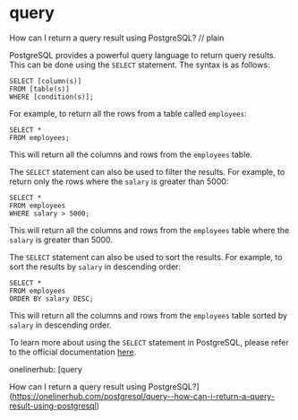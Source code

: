 # query

How can I return a query result using PostgreSQL?
// plain

PostgreSQL provides a powerful query language to return query results. This can be done using the `SELECT` statement. The syntax is as follows:

```
SELECT [column(s)]
FROM [table(s)]
WHERE [condition(s)];
```

For example, to return all the rows from a table called `employees`:

```
SELECT *
FROM employees;
```

This will return all the columns and rows from the `employees` table.

The `SELECT` statement can also be used to filter the results. For example, to return only the rows where the `salary` is greater than 5000:

```
SELECT *
FROM employees
WHERE salary > 5000;
```

This will return all the columns and rows from the `employees` table where the `salary` is greater than 5000.

The `SELECT` statement can also be used to sort the results. For example, to sort the results by `salary` in descending order:

```
SELECT *
FROM employees
ORDER BY salary DESC;
```

This will return all the columns and rows from the `employees` table sorted by `salary` in descending order.

To learn more about using the `SELECT` statement in PostgreSQL, please refer to the official documentation [here](https://www.postgresql.org/docs/current/sql-select.html).

onelinerhub: [query

How can I return a query result using PostgreSQL?](https://onelinerhub.com/postgresql/query--how-can-i-return-a-query-result-using-postgresql)